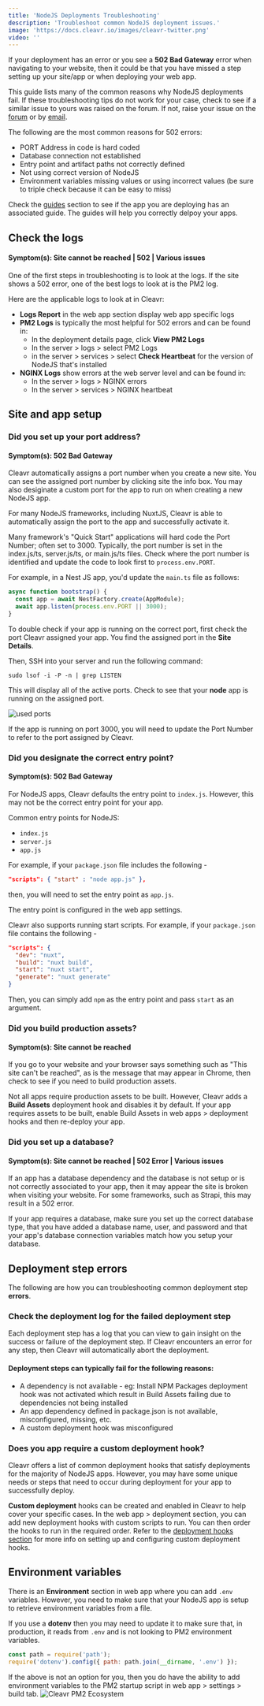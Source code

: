 ```yaml
---
title: 'NodeJS Deployments Troubleshooting'
description: 'Troubleshoot common NodeJS deployment issues.'
image: 'https://docs.cleavr.io/images/cleavr-twitter.png'
video: ''
---
```


If your deployment has an error or you see a **502 Bad Gateway** error when navigating to your website, then it could be that 
you have missed a step setting up your site/app or when deploying your web app. 

<base-info>
This guide lists many of the common reasons why NodeJS deployments fail. If these troubleshooting tips do not work for 
your case, check to see if a similar issue to yours was raised on the forum. If not, raise your 
issue on the <a href="https://forum.cleavr.io/">forum</a> or by <a href="mailto:hello@cleavr.io">email</a>. 
</base-info>

The following are the most common reasons for 502 errors: 

- PORT Address in code is hard coded
- Database connection not established
- Entry point and artifact paths not correctly defined
- Not using correct version of NodeJS 
- Environment variables missing values or using incorrect values (be sure to triple check because it can be easy to miss)

<base-point>
Check the <a href="/guides">guides</a> section to see if the app you are deploying has an associated guide. The guides will help you
correctly delpoy your apps. 
</base-point>

## Check the logs
#### Symptom(s): Site cannot be reached  | 502 | Various issues

One of the first steps in troubleshooting is to look at the logs. If the site shows a 502 error, one of the best logs to look at is the PM2 log. 

Here are the applicable logs to look at in Cleavr: 
- **Logs Report** in the web app section display web app specific logs
- **PM2 Logs** is typically the most helpful for 502 errors and can be found in: 
    - In the deployment details page, click **View PM2 Logs**
    - In the server > logs > select PM2 Logs
    - in the server > services > select **Check Heartbeat** for the version of NodeJS that's installed
- **NGINX Logs** show errors at the web server level and can be found in: 
    - In the server > logs > NGINX errors
    - In the server > services > NGINX heartbeat

## Site and app setup

### Did you set up your port address? 
#### Symptom(s): 502 Bad Gateway

Cleavr automatically assigns a port number when you create a new site. You can see the assigned port number by clicking site the info box. You may also desiginate a custom port for the app to run on when creating a new NodeJS app.

For many NodeJS frameworks, including NuxtJS, Cleavr is able to automatically assign the port to the app and successfully activate it. 

Many framework's "Quick Start" applications will hard code the Port Number; often set to 3000. Typically, the port number is set in the index.js/ts, 
server.js/ts, or main.js/ts files. Check where the port number is identified and update the code to look first to `process.env.PORT`. 

For example, in a Nest JS app, you'd update the `main.ts` file as follows: 

```typescript
async function bootstrap() {
  const app = await NestFactory.create(AppModule);
  await app.listen(process.env.PORT || 3000);
}
```

To double check if your app is running on the correct port, first check the port Cleavr assigned your app. You find the assigned port in the **Site Details**. 

Then, SSH into your server and run the following command:

```bashscript
sudo lsof -i -P -n | grep LISTEN
```

This will display all of the active ports. Check to see that your **node** app is running on the assigned port. 

![used ports](/images/used-ports.png)

If the app is running on port 3000, you will need to update the Port Number to refer to the port assigned by Cleavr. 

### Did you designate the correct entry point?
#### Symptom(s): 502 Bad Gateway 

For NodeJS apps, Cleavr defaults the entry point to `index.js`. However, this may not be the correct entry point for your app. 

Common entry points for NodeJS:

- `index.js`
- `server.js`
- `app.js`

For example, if your `package.json` file includes the following - 

```json
"scripts": { "start" : "node app.js" },
```

then, you will need to set the entry point as `app.js`.

The entry point is configured in the web app settings. 

Cleavr also supports running start scripts. For example, if your `package.json` file contains the following -

```json
"scripts": {
  "dev": "nuxt",
  "build": "nuxt build",
  "start": "nuxt start",
  "generate": "nuxt generate"
}
```

Then, you can simply add `npm` as the entry point and pass `start` as an argument. 

### Did you build production assets?
#### Symptom(s): Site cannot be reached 

If you go to your website and your browser says something such as "This site can't be reached", as is the message that may 
appear in Chrome, then check to see if you need to build production assets.

Not all apps require production assets to be built. However, Cleavr adds a **Build Assets** deployment hook and disables 
it by default. If your app requires assets to be built, enable Build Assets in web apps > deployment hooks and then re-deploy your app. 

### Did you set up a database?

#### Symptom(s): Site cannot be reached  | 502 Error | Various issues

If an app has a database dependency and the database is not setup or is not correctly associated to your app, then it may 
appear the site is broken when visiting your website. For some frameworks, such as Strapi, this may result in a 502 error. 

If your app requires a database, make sure you set up the correct database type, that you have added a database name, user, 
and password and that your app's database connection variables match how you setup your database. 

## Deployment step errors
The following are how you can troubleshooting common deployment step **errors**. 

### Check the deployment log for the failed deployment step

Each deployment step has a log that you can view to gain insight on the success or failure of the deployment step. 
If Cleavr encounters an error for any step, then Cleavr will automatically abort the deployment. 

#### Deployment steps can typically fail for the following reasons: 

- A dependency is not available - eg: Install NPM Packages deployment hook was not activated which result in Build Assets failing due to dependencies not being installed
- An app dependency defined in package.json is not available, misconfigured, missing, etc. 
- A custom deployment hook was misconfigured

### Does you app require a custom deployment hook? 
Cleavr offers a list of common deployment hooks that satisfy deployments for the majority of NodeJS apps. However, you may 
have some unique needs or steps that need to occur during deployment for your app to successfully deploy. 

**Custom deployment** hooks can be created and enabled in Cleavr to help cover your specific cases. In the web app > deployment 
section, you can add new deployment hooks with custom scripts to run. You can then order the hooks to run in the required order. 
Refer to the [deployment hooks section](/deployment-hooks) for more info on setting up and configuring custom deployment hooks. 

## Environment variables

There is an **Environment** section in web app where you can add `.env` variables. However, you need to make sure that your NodeJS app is setup to 
retrieve environment variables from a file. 

If you use a **dotenv** then you may need to update it to make sure that, in production, it reads from `.env` and is not looking to PM2 environment variables. 

```javascript
const path = require('path'); 
require('dotenv').config({ path: path.join(__dirname, '.env') });
``` 

If the above is not an option for you, then you do have the ability to add environment variables to the PM2 startup script in web app > settings > build tab.
![Cleavr PM2 Ecosystem](/images/deployment/cleavr-pm2-ecosystem.png)
